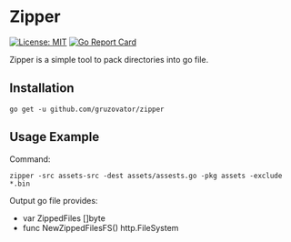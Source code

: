 # Zipper

[![License: MIT](https://img.shields.io/badge/License-MIT-yellow.svg)](https://opensource.org/licenses/MIT)
[![Go Report Card](https://goreportcard.com/badge/github.com/gruzovator/zipper)](https://goreportcard.com/report/github.com/gruzovator/zipper)

Zipper is a simple tool to pack directories into go file.

## Installation

```
go get -u github.com/gruzovator/zipper
```

## Usage Example

Command:
```
zipper -src assets-src -dest assets/assests.go -pkg assets -exclude *.bin
```

Output go file provides:

* var ZippedFiles []byte
* func NewZippedFilesFS() http.FileSystem
